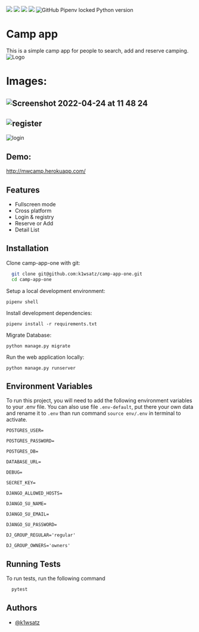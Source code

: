 [![](https://img.shields.io/badge/Python-3776AB?style=for-the-badge&logo=python&logoColor=white)](https://github.com/k1wsatz/charity/issues)
[![](https://img.shields.io/badge/Django-092E20?style=for-the-badge&logo=django&logoColor=white)](https://github.com/k1wsatz/charity/network)
[![](https://img.shields.io/badge/Heroku-430098?style=for-the-badge&logo=heroku&logoColor=white)](https://github.com/k1wsatz/charity/stargazers)
[![](https://img.shields.io/badge/PostgreSQL-316192?style=for-the-badge&logo=postgresql&logoColor=white)](https://github.com/k1wsatz/charity/stargazers)
![GitHub Pipenv locked Python version](https://img.shields.io/github/pipenv/locked/python-version/k1wsatz/camp-app-one)


# Camp app
This is a simple camp app for people to search, add and reserve camping.
![Logo](https://cdn4.iconfinder.com/data/icons/transportation-190/1000/camper_camper_car_camp_car_campsite_camper_van_bus-512.png)



# Images:
![Screenshot 2022-04-24 at 11 48 24](https://user-images.githubusercontent.com/98759136/164970647-a8b481ea-ac10-47bc-8f7b-bae597e270b4.png)
----------------------------------------------------------------------------------------------------------------------------------------------------------

![register](https://user-images.githubusercontent.com/98759136/164970754-b620678d-02d9-4efd-ad60-822ed49352a3.png)
----------------------------------------------------------------------------------------------------------------------------------------------------------

![login](https://user-images.githubusercontent.com/98759136/164970766-d77db05e-3fde-4cd7-89dc-ef3a438fa4e4.png)


## Demo:
http://mwcamp.herokuapp.com/




## Features


- Fullscreen mode
- Cross platform
- Login & registry
- Reserve or Add
- Detail List



## Installation


Clone camp-app-one with git:

```bash
  git clone git@github.com:k1wsatz/camp-app-one.git
  cd camp-app-one
```

    
Setup a local development environment:

`pipenv shell`

Install development dependencies:

`pipenv install -r requirements.txt`

Migrate Database:

`python manage.py migrate`

Run the web application locally:

`python manage.py runserver`


## Environment Variables

To run this project, you will need to add the following environment variables to your .env file. You can also use file `.env-default`, put there your own data and rename it to `.env` than run command `source env/.env` in terminal to activate.

`POSTGRES_USER=`

`POSTGRES_PASSWORD=`

`POSTGRES_DB=`

`DATABASE_URL=`

`DEBUG=`

`SECRET_KEY=`

`DJANGO_ALLOWED_HOSTS=`

`DJANGO_SU_NAME=`

`DJANGO_SU_EMAIL=`

`DJANGO_SU_PASSWORD=`

`DJ_GROUP_REGULAR='regular'`

`DJ_GROUP_OWNERS='owners'`
## Running Tests

To run tests, run the following command

```bash
  pytest
```


## Authors

- [@k1wsatz](https://www.github.com/k1wsatz)

